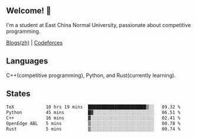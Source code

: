 ## Welcome! 👋

I'm a student at East China Normal University, passionate about competitive programming.

[Blogs(zh)](https://blog.hikariyo.net) | [Codeforces](https://codeforces.com/profile/hikariyo)

## Languages

C++(competitive programming), Python, and Rust(currently learning).

## States

<!--START_SECTION:waka-->

```txt
TeX            10 hrs 19 mins  ██████████████████████▒░░   89.32 %
Python         45 mins         █▓░░░░░░░░░░░░░░░░░░░░░░░   06.51 %
C++            16 mins         ▓░░░░░░░░░░░░░░░░░░░░░░░░   02.41 %
OpenEdge ABL   5 mins          ▒░░░░░░░░░░░░░░░░░░░░░░░░   00.78 %
Rust           5 mins          ▒░░░░░░░░░░░░░░░░░░░░░░░░   00.74 %
```

<!--END_SECTION:waka-->

